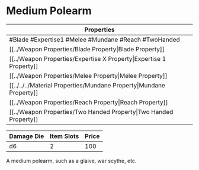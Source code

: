 # Medium Polearm

| Properties                                                          |
| ------------------------------------------------------------------- |
| #Blade #Expertise1 #Melee #Mundane #Reach #TwoHanded                |
| [[../Weapon Properties/Blade Property\|Blade Property]]             |
| [[../Weapon Properties/Expertise X Property\|Expertise 1 Property]] |
| [[../Weapon Properties/Melee Property\|Melee Property]]             |
| [[../../../Material Properties/Mundane Property\|Mundane Property]] |
| [[../Weapon Properties/Reach Property\|Reach Property]]             |
| [[../Weapon Properties/Two Handed Property\|Two Handed Property]]   |

| Damage Die | Item Slots | Price |
| ---------- | ---------- | ----- |
| d6         | 2          | 100   |

A medium polearm, such as a glaive, war scythe, etc.